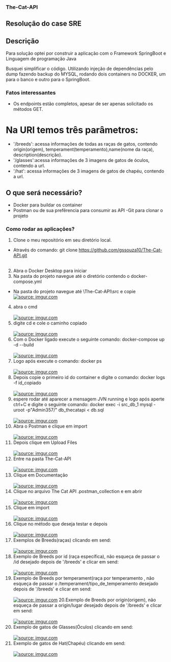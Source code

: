 ### The-Cat-API
## Resolução do case SRE 

## Descrição

Para solução optei por construir a aplicação com o Framework SpringBoot e Linguagem de programação Java

Busquei simplificar o código.
Utilizando injeção de dependências pelo dump fazendo backup do MYSQL, rodando dois containers no DOCKER, um para o banco e outro para o SpringBoot.

### Fatos interessantes

* Os endpoints estão completos, apesar de ser apenas solicitado os métodos GET.
# Na URI temos três parâmetros:
- '/breeds': acessa informações de todas as raças de gatos, contendo origin(origem), temperament(temperamento),name(nome da raça), description(descrição).  
- '/glasses':acessa informações de 3 imagens de gatos de óculos, contendo a url. 
- '/hat': acessa informações de 3 imagens de gatos de chapéu, contendo a url.

## O que será necessário?

- Docker para buildar os container
- Postman ou de sua prefêrencia para consumir as API
 -Git para clonar o projeto

### Como rodar as aplicações?
1.  Clone o meu repositório em seu diretório local.
- Através do comando: git clone https://github.com/gssouza10/The-Cat-API.git
<br><br>
2. Abra o Docker Desktop para iniciar
3. Na pasta do projeto navegue até o diretório contendo o docker-compose.yml
- Na pasta do projeto navegue até \The-Cat-API\src e copie
<a href="https://imgur.com/zwGths1"><img src="https://i.imgur.com/zwGths1.png" title="source: imgur.com" /></a>
4. abra o cmd  <br><br>
<a href="https://imgur.com/mx2VW22"><img src="https://i.imgur.com/mx2VW22.png" title="source: imgur.com" /></a>
5.  digite cd e cole o caminho copiado <br><br>
<a href="https://imgur.com/8I4JPkf"><img src="https://i.imgur.com/8I4JPkf.png" title="source: imgur.com" /></a>
6.  Com o Docker ligado execute o seguinte comando: docker-compose up -d --build <br><br>
<a href="https://imgur.com/tHMmCNc"><img src="https://i.imgur.com/tHMmCNc.png" title="source: imgur.com" /></a>
7. Logo após execute o comando: docker ps <br><br>
<a href="https://imgur.com/t7i7rVh"><img src="https://i.imgur.com/t7i7rVh.png" title="source: imgur.com" /></a>
8. Depois copie o primeiro id do container e digite o comando: docker logs -f id_copiado <br><br>
<a href="https://imgur.com/rN8i1ba"><img src="https://i.imgur.com/rN8i1ba.png" title="source: imgur.com" /></a>
9. espere rodar até aparecer a mensagem JVN running e logo após aperte ctrl+C e digite o seguinte comando: docker exec -i src_db_1 mysql -uroot -p"Admin357/" db_thecatapi < db.sql <br><br>
<a href="https://imgur.com/JNXfTyX"><img src="https://i.imgur.com/JNXfTyX.png" title="source: imgur.com" /></a>
10. Abra o Postman e clique em import <br><br>
<a href="https://imgur.com/q04huKj"><img src="https://i.imgur.com/q04huKj.png" title="source: imgur.com" /></a>
11. Depois clique em Upload Files <br><br>
<a href="https://imgur.com/usnKHRU"><img src="https://i.imgur.com/usnKHRU.png" title="source: imgur.com" /></a>
12. Entre na pasta The-Cat-API <br><br>
<a href="https://imgur.com/yU4l81l"><img src="https://i.imgur.com/yU4l81l.png" title="source: imgur.com" /></a>
13. Clique em Documentação <br><br>
<a href="https://imgur.com/ZNF8f7o"><img src="https://i.imgur.com/ZNF8f7o.png" title="source: imgur.com" /></a>
14. Clique no arquivo The Cat API .postman_collection e em abrir <br><br>
<a href="https://imgur.com/Ldwwnpj"><img src="https://i.imgur.com/Ldwwnpj.png" title="source: imgur.com" /></a>
15. Clique em import<br><br>
<a href="https://imgur.com/jxBhPSu"><img src="https://i.imgur.com/jxBhPSu.png" title="source: imgur.com" /></a>
16. Clique no método que deseja testar e depois <br><br>
<a href="https://imgur.com/TvXQssc"><img src="https://i.imgur.com/TvXQssc.png" title="source: imgur.com" /></a>
17. Exemplos de Breeds(raças) clicando em send: <br><br>
<a href="https://imgur.com/Yx2pVzZ"><img src="https://i.imgur.com/Yx2pVzZ.png" title="source: imgur.com" /></a>
18. Exemplo de Breeds por id (raça específica), não esqueça de passar o /id desejado depois de '/breeds' e clicar em send: <br><br>
<a href="https://imgur.com/cg5krBq"><img src="https://i.imgur.com/cg5krBq.png" title="source: imgur.com" /></a>
19. Exemplo de Breeds por temperament(raça por temperamento , não esqueça de passar o /temperament/tipo_de_temperamento desejado depois de '/breeds' e clicar em send: <br><br>
<a href="https://imgur.com/RdETNED"><img src="https://i.imgur.com/RdETNED.png" title="source: imgur.com" /></a>
20.Exemplo de Breeds por origin(origem), não esqueça de passar a origin/lugar desejado depois de '/breeds' e clicar em send: <br><br>
<a href="https://imgur.com/Ad15TEW"><img src="https://i.imgur.com/Ad15TEW.png" title="source: imgur.com" /></a>
21. Exemplo de gatos de Glasses(Óculos) clicando em send: <br><br>
<a href="https://imgur.com/8d0jTFP"><img src="https://i.imgur.com/8d0jTFP.png" title="source: imgur.com" /></a>
22. Exemplo de gatos de Hat(Chapéu) clicando em send: <br><br>
<a href="https://imgur.com/zcp3ttB"><img src="https://i.imgur.com/zcp3ttB.png" title="source: imgur.com" /></a>



